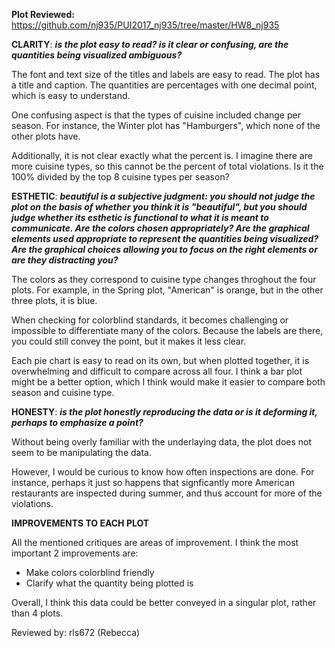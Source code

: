 **Plot Reviewed:** https://github.com/nj935/PUI2017_nj935/tree/master/HW8_nj935 


**CLARITY**: *****is the plot easy to read? is it clear or confusing, are the quantities being visualized ambiguous?*****

The font and text size of the titles and labels are easy to read. The plot has a title and caption. The quantities are percentages with one decimal point, which is easy to understand. 

One confusing aspect is that the types of cuisine included change per season. For instance, the Winter plot has "Hamburgers", 
which none of the other plots have. 

Additionally, it is not clear exactly what the percent is. I imagine there are more cuisine types, so this cannot be the percent of total violations. Is it the 100% divided by the top 8 cuisine types per season? 


**ESTHETIC**: *****beautiful is a subjective judgment: you should not judge the plot on the basis of whether you think it is 
"beautiful", but you should judge whether its esthetic is functional to what it is meant to communicate. Are the colors 
chosen appropriately? Are the graphical elements used appropriate to represent the quantities being visualized? 
Are the graphical choices allowing you to focus on the right elements or are they distracting you?*****

The colors as they correspond to cuisine type changes throghout the four plots. For example, in the Spring plot, 
"American" is orange, but in the other three plots, it is blue. 

When checking for colorblind standards, it becomes challenging or impossible to differentiate many of the colors. Because the labels are there, you could still convey the point, but it makes it less clear. 

Each pie chart is easy to read on its own, but when plotted together, it is overwhelming and difficult to compare across all 
four. I think a bar plot might be a better option, which I think would make it easier to compare both season and cuisine type.


**HONESTY**: *****is the plot honestly reproducing the data or is it deforming it, perhaps to emphasize a point?*****

Without being overly familiar with the underlaying data, the plot does not seem to be manipulating the data. 

However, I would be curious to know how often inspections are done. For instance, perhaps it just so happens that signficantly more American restaurants are inspected during summer, and thus account for more of the violations. 


**IMPROVEMENTS TO EACH PLOT**

All the mentioned critiques are areas of improvement. I think the most important 2 improvements are: 

- Make colors colorblind friendly 
- Clarify what the quantity being plotted is

Overall, I think this data could be better conveyed in a singular plot, rather than 4 plots. 


Reviewed by: rls672 (Rebecca) 

